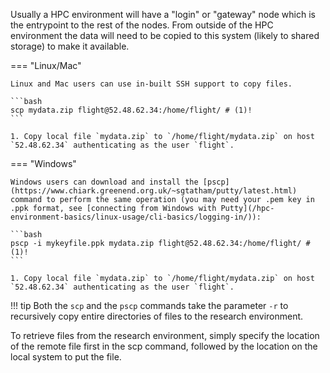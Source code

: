 Usually a HPC environment will have a "login" or "gateway" node which is the entrypoint to the rest of the nodes. From outside of the HPC environment the data will need to be copied to this system (likely to shared storage) to make it available.

=== "Linux/Mac"

    Linux and Mac users can use in-built SSH support to copy files. 

    ```bash
    scp mydata.zip flight@52.48.62.34:/home/flight/ # (1)!
    ```

    1. Copy local file `mydata.zip` to `/home/flight/mydata.zip` on host `52.48.62.34` authenticating as the user `flight`.

=== "Windows"

    Windows users can download and install the [pscp](https://www.chiark.greenend.org.uk/~sgtatham/putty/latest.html) command to perform the same operation (you may need your .pem key in .ppk format, see [connecting from Windows with Putty](/hpc-environment-basics/linux-usage/cli-basics/logging-in/)):

    ```bash
    pscp -i mykeyfile.ppk mydata.zip flight@52.48.62.34:/home/flight/ # (1)!
    ```

    1. Copy local file `mydata.zip` to `/home/flight/mydata.zip` on host `52.48.62.34` authenticating as the user `flight`.


!!! tip
    Both the `scp` and the `pscp` commands take the parameter `-r` to recursively copy entire directories of files to the research environment.

To retrieve files from the research environment, simply specify the location of the remote file first in the scp command, followed by the location on the local system to put the file.

